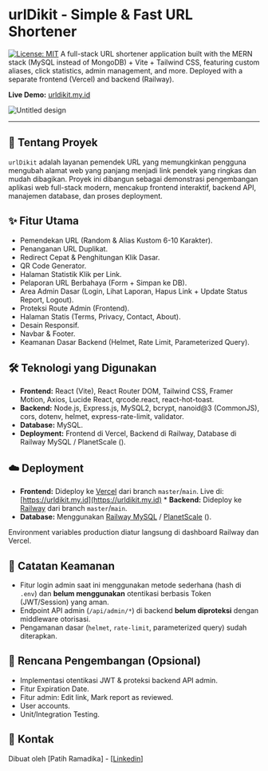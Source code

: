 # urlDikit - Simple & Fast URL Shortener

[![License: MIT](https://img.shields.io/badge/License-MIT-blue.svg)](https://opensource.org/licenses/MIT)
A full-stack URL shortener application built with the MERN stack (MySQL instead of MongoDB) + Vite + Tailwind CSS, featuring custom aliases, click statistics, admin management, and more. Deployed with a separate frontend (Vercel) and backend (Railway).

**Live Demo:** [urldikit.my.id](https://urldikit.my.id) 

![Untitled design](https://github.com/user-attachments/assets/0fc581ee-8a8c-4434-b673-b6d595d98885)

---

## 📖 Tentang Proyek

`urlDikit` adalah layanan pemendek URL yang memungkinkan pengguna mengubah alamat web yang panjang menjadi link pendek yang ringkas dan mudah dibagikan. Proyek ini dibangun sebagai demonstrasi pengembangan aplikasi web full-stack modern, mencakup frontend interaktif, backend API, manajemen database, dan proses deployment.

## ✨ Fitur Utama

* Pemendekan URL (Random & Alias Kustom 6-10 Karakter).
* Penanganan URL Duplikat.
* Redirect Cepat & Penghitungan Klik Dasar.
* QR Code Generator.
* Halaman Statistik Klik per Link.
* Pelaporan URL Berbahaya (Form + Simpan ke DB).
* Area Admin Dasar (Login, Lihat Laporan, Hapus Link + Update Status Report, Logout).
* Proteksi Route Admin (Frontend).
* Halaman Statis (Terms, Privacy, Contact, About).
* Desain Responsif.
* Navbar & Footer.
* Keamanan Dasar Backend (Helmet, Rate Limit, Parameterized Query).

## 🛠️ Teknologi yang Digunakan

* **Frontend:** React (Vite), React Router DOM, Tailwind CSS, Framer Motion, Axios, Lucide React, qrcode.react, react-hot-toast.
* **Backend:** Node.js, Express.js, MySQL2, bcrypt, nanoid@3 (CommonJS), cors, dotenv, helmet, express-rate-limit, validator.
* **Database:** MySQL.
* **Deployment:** Frontend di Vercel, Backend di Railway, Database di Railway MySQL / PlanetScale ().

## ☁️ Deployment

* **Frontend:** Dideploy ke [Vercel](https://vercel.com/) dari branch `master`/`main`. Live di: [https://urldikit.my.id](https://urldikit.my.id) * **Backend:** Dideploy ke [Railway](https://railway.app/) dari branch `master`/`main`.
* **Database:** Menggunakan [Railway MySQL](https://railway.app/) / [PlanetScale](https://planetscale.com/) ().

Environment variables production diatur langsung di dashboard Railway dan Vercel.

## 🔐 Catatan Keamanan

* Fitur login admin saat ini menggunakan metode sederhana (hash di `.env`) dan **belum menggunakan** otentikasi berbasis Token (JWT/Session) yang aman.
* Endpoint API admin (`/api/admin/*`) di backend **belum diproteksi** dengan middleware otorisasi.
* Pengamanan dasar (`helmet`, `rate-limit`, parameterized query) sudah diterapkan.

## 🔮 Rencana Pengembangan (Opsional)

* Implementasi otentikasi JWT & proteksi backend API admin.
* Fitur Expiration Date.
* Fitur admin: Edit link, Mark report as reviewed.
* User accounts.
* Unit/Integration Testing.

## 👤 Kontak

Dibuat oleh [Patih Ramadika] - [[Linkedin](https://www.linkedin.com/in/patih-ramadika-19b763217/)]
